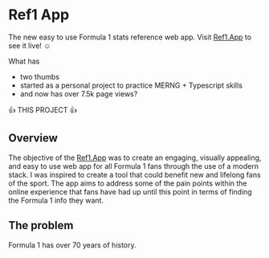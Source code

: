 # Ref1 App

The new easy to use Formula 1 stats reference web app. Visit [Ref1.App](https://ref1.app) to see it live! :relaxed:

What has 
  * two thumbs 
  * started as a personal project to practice MERNG + Typescript skills
  * and now has over 7.5k page views? 
  
  :+1: THIS PROJECT :+1:

## Overview

The objective of the [Ref1.App](https://ref1.app) was to create an engaging, visually appealing, and easy to use web app for all Formula 1 fans through the use of a modern stack. I was inspired to create a tool that could benefit new and lifelong fans of the sport. The app aims to address some of the pain points within the online experience that fans have had up until this point in terms of finding the Formula 1 info they want.


## The problem

Formula 1 has over 70 years of history. 
